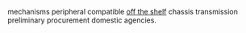 mechanisms peripheral compatible <u>off the shelf</u> chassis transmission
preliminary procurement  domestic agencies.